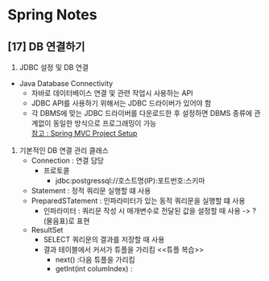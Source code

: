 Spring Notes
===============================
[17] DB 연결하기
---
1.  JDBC 설정 및 DB 연결
- Java Database Connectivity
   - 자바로 데이터베이스 연결 및 관련 작업시 사용하는 API 
   - JDBC API를 사용하기 위해서는 JDBC 드라이버가 있어야 함
   - 각 DBMS에 맞는 JDBC 드라이버를 다운로드한 후 설정하면
     DBMS 종류에 관계없이 동일한 방식으로 프로그래밍이 가능
     </br>
    [참고 : Spring MVC Project Setup]()
        

1. 기본적인 DB 연결 관리 클래스
    - Connection : 연결 담당
        - 프로토콜 
            - jdbc:postgressql://호스트명(IP):포트번호:스키마
    - Statement : 정적 쿼리문 실행할 떄 사용
    - PreparedSTatement : 인파라미터가 있는 동적 쿼리문을 실행할 떄 사용
        - 인파라미터 : 쿼리문 작성 시 매개변수로 전달된 값을 설정할 때 사용 
        -> ?(물음표)로 표현
    - ResultSet
        - SELECT 쿼리문의 결과를 저장할 때 사용
        - 결과 테이블에서 커서가 튜플을 가리킴 <<튜플 복습>>
            - next() :다음 튜플을 가리킴
            - getInt(int columIndex) :  


 
